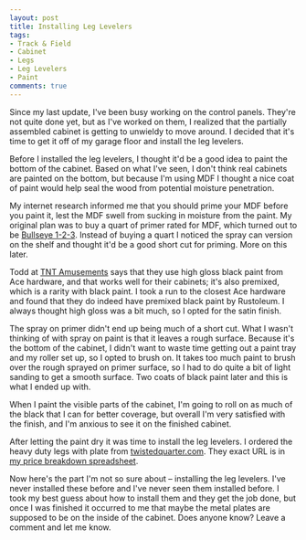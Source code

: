 ```yaml
---
layout: post
title: Installing Leg Levelers
tags:
- Track & Field
- Cabinet
- Legs
- Leg Levelers
- Paint
comments: true
---
```

Since my last update, I've been busy working on the control panels. They're not quite done yet, but as I've worked on them, I realized that the partially assembled cabinet is getting to unwieldy to move around. I decided that it's time to get it off of my garage floor and install the leg levelers.

Before I installed the leg levelers, I thought it'd be a good idea to paint the bottom of the cabinet. Based on what I've seen, I don't think real cabinets are painted on the bottom, but because I'm using MDF I thought a nice coat of paint would help seal the wood from potential moisture penetration.

My internet research informed me that you should prime your MDF before you paint it, lest the MDF swell from sucking in moisture from the paint. My original plan was to buy a quart of primer rated for MDF, which turned out to be [Bullseye 1-2-3](http://www.rustoleum.com/en/product-catalog/consumer-brands/zinsser/primer-sealers/bulls-eye-1-2-3-water-base-primer).  Instead of buying a quart I noticed the spray can version on the shelf and thought it'd be a good short cut for priming. More on this later.

Todd at [TNT Amusements](https://www.youtube.com/user/tntamusements/videos) says that they use high gloss black paint from Ace hardware, and that works well for their cabinets; it's also premixed, which is a rarity with black paint. I took a run to the closest Ace hardware and found that they do indeed have premixed black paint by Rustoleum. I always thought high gloss was a bit much, so I opted for the satin finish.

The spray on primer didn't end up being much of a short cut. What I wasn't thinking of with spray on paint is that it leaves a rough surface. Because it's the bottom of the cabinet, I didn't want to waste time getting out a paint tray and my roller set up, so I opted to brush on. It takes too much paint to brush over the rough sprayed on primer surface, so I had to do quite a bit of light sanding to get a smooth surface. Two coats of black paint later and this is what I ended up with.

When I paint the visible parts of the cabinet, I'm going to roll on as much of the black that I can for better coverage, but overall I'm very satisfied with the finish, and I'm anxious to see it on the finished cabinet.

After letting the paint dry it was time to install the leg levelers. I ordered the heavy duty legs with plate from [twistedquarter.com](http://www.twistedquarter.com/). They exact URL is in [my price breakdown spreadsheet](https://docs.google.com/spreadsheets/d/1S5zE5Ain3i2G2y6YvyH4oL3lOUQmubdFgGODNBmjnvY/edit#gid=0).

Now here's the part I'm not so sure about &ndash; installing the leg levelers. I've never installed these before and I've never seen them installed before. I took my best guess about how to install them and they get the job done, but once I was finished it occurred to me that maybe the metal plates are supposed to be on the inside of the cabinet. Does anyone know? Leave a comment and let me know.